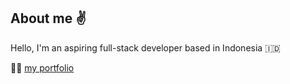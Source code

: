 ## About me :v:

Hello, I'm an aspiring full-stack developer based in Indonesia :indonesia: 
<!--
currently learning Full-stack Web Developer at [Codecademy](https://www.codecademy.com/learn/paths/full-stack-engineer-career-path) 
-->
<!--
and three.js with [this guy](https://github.com/brunosimon) in [here](https://threejs-journey.com/) 🌱
-->

<!-- Check out my [three.js journey](https://izamghali.github.io/threejs-practice/) as well! -->

:sassy_man: [my portfolio](https://izam-ghali.webflow.io/)
<!-- 
[![GitHub Streak](https://github-readme-streak-stats.herokuapp.com?user=izamghali&theme=transparent&fire=6FEBDE&ring=EB8604&currStreakNum=6FEBDE&sideNums=EBEBEB&dates=EBEBEB&sideLabels=EBEBEB&currStreakLabel=EB8604)](https://git.io/streak-stats)
-->

<!--
**izamghali/izamghali** is a ✨ _special_ ✨ repository because its `README.md` (this file) appears on your GitHub profile.

Here are some ideas to get you started:

- 🔭 I’m currently working on ...
- 🌱 I’m currently learning ...
- 👯 I’m looking to collaborate on ...
- 🤔 I’m looking for help with ...
- 💬 Ask me about ...
- 📫 How to reach me: ...
- 😄 Pronouns: ...
- ⚡ Fun fact: ...
-->
